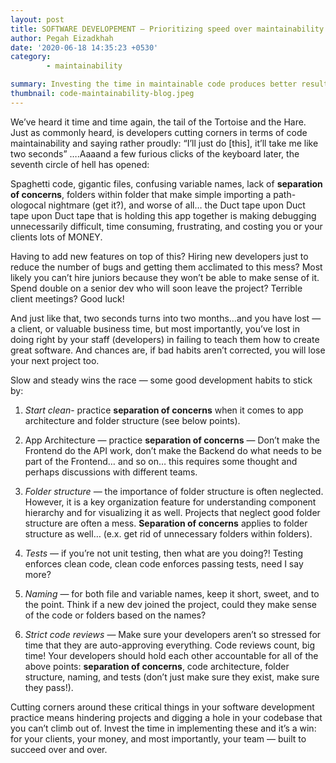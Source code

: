 ```yaml
---
layout: post
title: SOFTWARE DEVELOPEMENT — Prioritizing speed over maintainability loses the race
author: Pegah Eizadkhah
date: '2020-06-18 14:35:23 +0530'
category:
        - maintainability

summary: Investing the time in maintainable code produces better results for everyone.
thumbnail: code-maintainability-blog.jpeg
---
```


We’ve heard it time and time again, the tail of the Tortoise and the Hare. Just as commonly heard, is developers cutting corners in terms of code maintainability and saying rather proudly: “I’ll just do [this], it’ll take me like two seconds” ….Aaaand a few furious clicks of the keyboard later, the seventh circle of hell has opened:

Spaghetti code, gigantic files, confusing variable names, lack of **separation of concerns**, folders within folder that make simple importing a path-ologocal nightmare (get it?), and worse of all… the Duct tape upon Duct tape upon Duct tape that is holding this app together is making debugging unnecessarily difficult, time consuming, frustrating, and costing you or your clients lots of MONEY.

Having to add new features on top of this? Hiring new developers just to reduce the number of bugs and getting them acclimated to this mess? Most likely you can’t hire juniors because they won’t be able to make sense of it. Spend double on a senior dev who will soon leave the project? Terrible client meetings? Good luck!

And just like that, two seconds turns into two months…and you have lost — a client, or valuable business time, but most importantly, you’ve lost in doing right by your staff (developers) in failing to teach them how to create great software. And chances are, if bad habits aren’t corrected, you will lose your next project too.

Slow and steady wins the race — some good development habits to stick by:

1. *Start clean*- practice **separation of concerns** when it comes to app architecture and folder structure (see below points).

2. App Architecture — practice **separation of concerns** — Don’t make the Frontend do the API work, don’t make the Backend do what needs to be part of the Frontend… and so on… this requires some thought and perhaps discussions with different teams.

3. *Folder structure* — the importance of folder structure is often neglected. However, it is a key organization feature for understanding component hierarchy and for visualizing it as well. Projects that neglect good folder structure are often a mess. **Separation of concerns** applies to folder structure as well… (e.x. get rid of unnecessary folders within folders).

4. *Tests* — if you’re not unit testing, then what are you doing?! Testing enforces clean code, clean code enforces passing tests, need I say more?

5. *Naming* — for both file and variable names, keep it short, sweet, and to the point. Think if a new dev joined the project, could they make sense of the code or folders based on the names?

6. *Strict code reviews* — Make sure your developers aren’t so stressed for time that they are auto-approving everything. Code reviews count, big time! Your developers should hold each other accountable for all of the above points: **separation of concerns**, code architecture, folder structure, naming, and tests (don’t just make sure they exist, make sure they pass!).

Cutting corners around these critical things in your software development practice means hindering projects and digging a hole in your codebase that you can’t climb out of. Invest the time in implementing these and it’s a win: for your clients, your money, and most importantly, your team — built to succeed over and over.